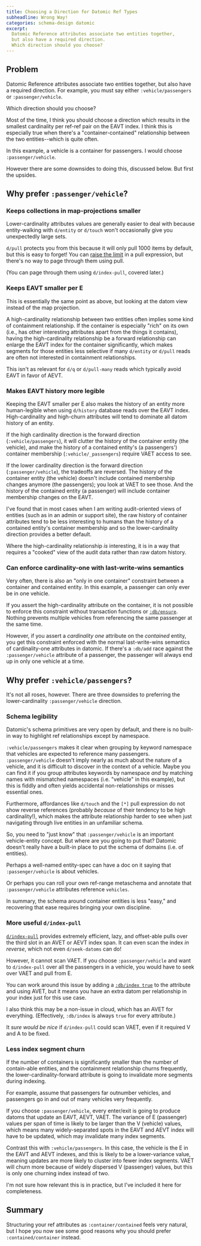 ```yaml
---
title: Choosing a Direction for Datomic Ref Types
subheadline: Wrong Way!
categories: schema-design datomic
excerpt:
  Datomic Reference attributes associate two entities together,
  but also have a required direction.
  Which direction should you choose?
---
```


## Problem

Datomic Reference attributes associate two entities together,
but also have a required direction.
For example, you must say either `:vehicle/passengers` or `:passenger/vehicle`.

Which direction should you choose?

Most of the time, I think you should choose a direction which results in the 
smallest cardinality per ref-ref pair on the EAVT index.
I think this is especially true when there's a "container-contained" 
relationship between the two entities--which is quite often.

In this example, a vehicle is a container for passengers.
I would choose `:passenger/vehicle`.

However there are some downsides to doing this, discussed below.
But first the upsides.

## Why prefer `:passenger/vehicle`?

### Keeps collections in map-projections smaller

Lower-cardinality attributes values are generally easier to deal with because
entity-walking with `d/entity` or `d/touch` won't occasionally give you 
unexpectedly large sets.

`d/pull` protects you from this because it will only pull 1000 items by default,
but this is easy to forget!
You can [raise the limit] in a pull expression, but there's no way to page
through them using pull.

(You can page through them using `d/index-pull`, covered later.)

[raise the limit]: https://docs.datomic.com/on-prem/query/pull.html#limit-option

### Keeps EAVT smaller per E

This is essentially the same point as above, but looking at the datom view
instead of the map projection.

A high-cardinality relationship between two entities often implies some kind 
of containment relationship.
If the container is especially "rich" on its own
(i.e., has other interesting attributes apart from the things it contains),
having the high-cardinality relationship be a forward relationship can
enlarge the EAVT index for the container significantly, which makes segments 
for those entities less selective if many `d/entity` or `d/pull` reads
are often not interested in containment relationships.

This isn't as relevant for `d/q` or `d/pull-many` reads which typically avoid
EAVT in favor of AEVT.

### Makes EAVT history more legible

Keeping the EAVT smaller per E also makes the history of an entity more 
human-legible when using `d/history` database reads over the EAVT index.
High-cardinality and high-churn attributes will tend to dominate all 
datom history of an entity.

If the high cardinality direction is the forward direction 
(`:vehicle/passengers`),
it will clutter the history of the container entity (the vehicle),
and make the history of a contained entity's (a passengers') container 
membership (`:vehicle/_passengers`) require VAET access to see.

If the lower cardinality direction is the forward direction
(`:passenger/vehicle`), the tradeoffs are reversed.
The history of the container entity (the vehicle)
doesn't include contained membership changes anymore (the passengers);
you look at VAET to see those.
And the history of the contained entity (a passenger) will include
container membership changes on the EAVT.

I've found that in most cases when I am writing audit-oriented views of entities
(such as in an admin or support site),
the raw history of container attributes tend to be less interesting
to humans than the history of a contained entity's container membership
and so the lower-cardinality direction provides a better default.

Where the high-cardinality relationship *is* interesting,
it is in a way that requires a "cooked" view of the audit data
rather than raw datom history.

### Can enforce cardinality-one with last-write-wins semantics

Very often, there is also an "only in one container" constraint between a 
container and contained entity.
In this example, a passenger can only ever be in one vehicle.

If you assert the high-cardinality attribute on the container,
it is not possible to enforce this constraint without transaction
functions or [`:db/ensure`].
Nothing prevents multiple vehicles from referencing the same passenger
at the same time.

However, if you assert a *cardinality one* attribute on the *contained*
entity, you get this constraint enforced with the normal
last-write-wins semantics of cardinality-one attributes in datomic.
If there's a `:db/add` race against the `:passenger/vehicle` attribute
of a passenger,
the passenger will always end up in only one vehicle at a time.

## Why prefer `:vehicle/passengers`?

It's not all roses, however.
There are three downsides to preferring the lower-cardinality 
`:passenger/vehicle` direction.

### Schema legibility

Datomic's schema primitives are very open by default,
and there is no built-in way to highlight ref relationships except by namespace.

`:vehicle/passengers` makes it clear when grouping by keyword namespace
that vehicles are expected to reference many passengers.
`:passenger/vehicle` doesn't imply nearly as much about the nature of a vehicle,
and it is difficult to discover in the context of a vehicle.
Maybe you can find it if you group attributes keywords by namespace
*and* by matching names with mismatched namespaces (i.e. "vehicle" in this 
example), but this is fiddly and often yields accidental non-relationships
or misses essential ones.

Furthermore, affordances like `d/touch` and the `[*]` pull expression
do not show reverse references (probably *because* of their tendency to be 
high cardinality!), which makes the attribute relationship harder to see
when just navigating through live entities in an unfamiliar schema.

So, you need to "just know" that `:passenger/vehicle` is an important
vehicle-entity concept.
But where are you going to put that?
Datomic doesn't really have a built-in place to put the schema of domains
(i.e. of entities).

Perhaps a well-named entity-spec can have a doc on it
saying that `:passenger/vehicle` is about vehicles.

Or perhaps you can roll your own ref-range metaschema
and annotate that `:passenger/vehicle` attributes reference `vehicles`.

In summary, the schema around container entities is less "easy,"
and recovering that ease requires bringing your own discipline.

### More useful `d/index-pull`

[`d/index-pull`] provides extremely efficient, lazy, and offset-able pulls over 
the third slot in an AVET or AEVT index span.
It can even scan the index *in reverse*, which not even `d/seek-datoms` can do!

However, it cannot scan VAET.
If you choose `:passenger/vehicle` and want to `d/index-pull` over all the
passengers in a vehicle, you would have to seek over VAET and pull from E.

You can work around this issue by adding a [`:db/index true`] to
the attribute and using AVET, but it means you have an extra datom per 
relationship in your index just for this use case.

I also think this may be a non-issue in cloud, which has an AVET for everything.
(Effectively, `:db/index` is always `true` for every attribute.)

It _sure would be nice_ if `d/index-pull` could scan VAET,
even if it required V and A to be fixed.

### Less index segment churn

If the number of containers is significantly smaller than the number of
contain-able entities,
and the containment relationship churns frequently,
the lower-cardinality-forward attribute is going to invalidate more segments
during indexing.

For example, assume that passengers far outnumber vehicles,
and passengers go in and out of many vehicles very frequently.

If you choose `:passenger/vehicle`,
every enter/exit is going to produce datoms that update an EAVT, AEVT, VAET.
The variance of E (passenger) values per span of time is likely to be larger
than the V (vehicle) values, which means many widely-separated spots in
the EAVT and AEVT index will have to be updated, which may invalidate
many index segments.

Contrast this with `:vehicle/passengers`.
In this case, the vehicle is the E in the EAVT and AEVT indexes,
and this is likely to be a lower-variance value, meaning updates are more 
likely to cluster into fewer index segments.
VAET will churn more because of widely dispersed V (passenger) values,
but this is only one churning index instead of two.

I'm not sure how relevant this is in practice,
but I've included it here for completeness.

## Summary

Structuring your ref attributes as `:container/contained` feels very natural,
but I hope you now see some good reasons why you should prefer 
`:contained/container` instead.

[`:db/index true`]: https://docs.datomic.com/on-prem/schema/schema.html#operational-schema-attributes 
[`:db/ensure`]: https://docs.datomic.com/on-prem/schema/schema.html#entity-specs
[`d/index-pull`]: https://docs.datomic.com/on-prem/query/index-pull.html

